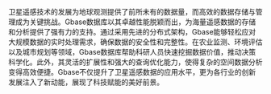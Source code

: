 卫星遥感技术的发展为地球观测提供了前所未有的数据量，而高效的数据存储与管理成为关键挑战。Gbase数据库以其卓越性能脱颖而出，为海量遥感数据的存储和分析提供了强有力的支持。通过采用先进的分布式架构，Gbase能够轻松应对大规模数据的实时处理需求，确保数据的安全性和完整性。在农业监测、环境评估以及城市规划等领域，Gbase数据库帮助科研人员快速挖掘数据价值，推动决策科学化。此外，其灵活的扩展性和强大的查询优化能力，使得复杂的空间数据分析变得高效便捷。Gbase不仅提升了卫星遥感数据的应用水平，更为各行业的创新发展注入了新动能，展现了科技赋能的美好前景。
